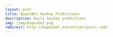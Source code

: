 ```yaml
---
layout: post
title: BayesBet Hockey Predictions
description: Daily hockey predictions
img: /img/bayesbet.png
redirect: http://bayesbet.everettsprojects.com/
---
```

